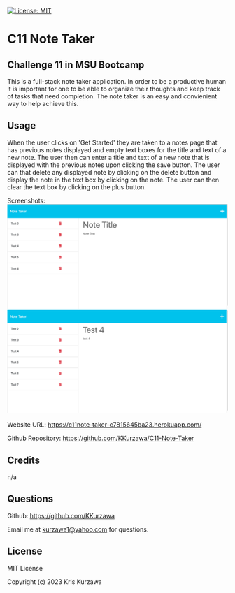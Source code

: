 [![License: MIT](https://img.shields.io/badge/License-MIT-yellow.svg)](https://opensource.org/licenses/MIT)
# C11 Note Taker

## Challenge 11 in MSU Bootcamp

This is a full-stack note taker application.  In order to be a productive human it is important for one to be able to organize their thoughts and keep track of tasks that need completion.  The note taker is an easy and convienient way to help achieve this.

## Usage
When the user clicks on 'Get Started' they are taken to a notes page that has previous notes displayed and empty text boxes for the title and text of a new note.  The user then can enter a title and text of a new note that is displayed with the previous notes upon clicking the save button.  The user can that delete any displayed note by clicking on the delete button and display the note in the text box by clicking on the note.  The user can then clear the text box by clicking on the plus button.

Screenshots:
![img1](https://github.com/KKurzawa/C11-Note-Taker/blob/main/images/img1.png)
![img2](https://github.com/KKurzawa/C11-Note-Taker/blob/main/images/img2.png)

Website URL: https://c11note-taker-c7815645ba23.herokuapp.com/

Github Repository: https://github.com/KKurzawa/C11-Note-Taker



## Credits

n/a

## Questions

Github: https://github.com/KKurzawa

Email me at kurzawa1@yahoo.com for questions.

## License

MIT License

Copyright (c) 2023 Kris Kurzawa

